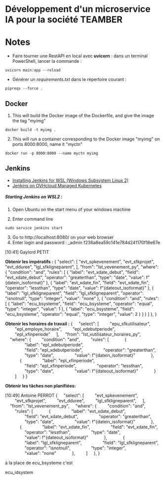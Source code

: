 # Développement d'un microservice IA pour la société TEAMBER

# Notes

- Faire tourner une RestAPI en local avec __uvicorn__ : dans un terminal PowerShell, lancer la commande :
```
uvicorn main:app --reload
```
- Générer un *requirements.txt* dans le répertoire courant :
```
pipreqs --force .
```

## Docker
1. This will build the Docker image of the Dockerfile, and give the image the tag "myimg"
```
docker build -t myimg .
```    
2. This will run a container corresponding to the Docker image "myimg"  on ports 8000:8000, name it "myctn"
```
docker run -p 8000:8000 --name myctn myimg
```

## Jenkins 

- [Installing Jenkins for WSL (Windows Subsystem Linux 2)](https://dev.to/davidkou/install-jenkins-in-windows-subsystem-for-linux-wsl2-209)
- [Jenkins on OVHcloud Managed Kubernetes](https://docs.ovh.com/ie/en/kubernetes/installing-jenkins/)

##### Starting Jenkins on WSL2 :
1. Open Ubuntu on the start menu of your windows machine

2. Enter command line 
```
sudo service jenkins start
```
3. Go to http://localhost:8080/ on your web browser
4. Enter login and password : _admin f236a8ea59c141e784d241170f18e67e


[10:41] Gaylord PETIT

__Obtenir les impératifs :__
{
    "select": [
        "evt_spkevenement",
        "evt_sfkprojet",
        "evt_dduree",
        "lgl_sfkligneparent",
    ],
    "from": "lst_vevenement_py",
    "where": {
        "condition": "and",
        "rules": [
            {
                "label": "evt_xdate_debut",
                "field": "evt_xdate_debut",
                "operator": "greaterthan",
                "type": "date",
                "value": f"{datein_isoformat}"
            },
            {
                "label": "evt_xdate_fin",
                "field": "evt_xdate_fin",
                "operator": "lessthan",
                "type": "date",
                "value": f"{dateout_isoformat}"
            },
            {
                "label": "lgl_sfkligneparent",
                "field": "lgl_sfkligneparent",
                "operator": "isnotnull",
                "type": "integer",
                "value": "none"
            },
            {
                "condition": "and",
                "rules": [
                    {
                        "label": "ecu_bsysteme",
                        "field": "ecu_bsysteme",
                        "operator": "equal",
                        "type": "integer",
                        "value": 1
                    },
                    {
                        "label": "ecu_bsysteme",
                        "field": "ecu_bsysteme",
                        "operator": "equal",
                        "type": "integer",
                        "value": 2
                    }
                ]
            }
        ]
    },
}


__Obtenir les horaires de travail :__
{
    "select": [
        "epu_sfkutilisateur",
        "epl_employe_horaire",
        "epl_xdebutperiode",
        "epl_xfinperiode"
    ],
    "from": "lst_vutilisateur_horaires_py",
    "where": {
        "condition": "and",
        "rules": [
            {
                "label": "epl_xdebutperiode",
                "field": "epl_xdebutperiode",
                "operator": "greaterthan",
                "type": "date",
                "value": f"{datein_isoformat}"
            },
            {
                "label": "epl_xfinperiode",
                "field": "epl_xfinperiode",
                "operator": "lessthan",
                "type": "date",
                "value": f"{dateout_isoformat}"
            }
        ]
    }
}

__Obtenir les tâches non planifiées:__


[10:49] Antoine PERROT
{
    "select": [
        "evt_spkevenement",
        "evt_sfkprojet",
        "evt_dduree",
        "lgl_sfkligneparent",
    ],
    "from": "lst_vevenement_py",
    "where": {
        "condition": "and",
        "rules": [
            {
                "label": "evt_xdate_debut",
                "field": "evt_xdate_debut",
                "operator": "greaterthan",
                "type": "date",
                "value": f"{datein_isoformat}"
            },
            {
                "label": "evt_xdate_fin",
                "field": "evt_xdate_fin",
                "operator": "lessthan",
                "type": "date",
                "value": f"{dateout_isoformat}"
            },
            {
                "label": "lgl_sfkligneparent",
                "field": "lgl_sfkligneparent",
                "operator": "isnotnull",
                "type": "integer",
                "value": "none"
            },
        ]
    },
}



à la place de ecu_bsysteme c'est

ecu_idsystem




